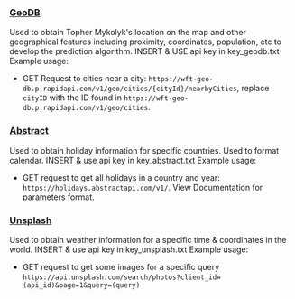 ### [GeoDB](https://github.com/stuy-softdev/notes-and-code/blob/main/api_kb/411_on_GeoDBCities.md)

Used to obtain Topher Mykolyk's location on the map and other geographical features including proximity, coordinates, population, etc to develop the prediction algorithm.
INSERT & USE api key in key_geodb.txt
Example usage:
- GET Request to cities near a city: `https://wft-geo-db.p.rapidapi.com/v1/geo/cities/{cityId}/nearbyCities`, replace `cityID` with the ID found in `https://wft-geo-db.p.rapidapi.com/v1/geo/cities`.

### [Abstract](https://github.com/stuy-softdev/notes-and-code/blob/main/api_kb/411_on_Abstract's_Holidays_API.md)

Used to obtain holiday information for specific countries. Used to format calendar.
INSERT & use api key in key_abstract.txt
Example usage:
- GET request to get all holidays in a country and year: ```https://holidays.abstractapi.com/v1/```. View Documentation for parameters format.

### [Unsplash](https://github.com/stuy-softdev/notes-and-code/blob/main/api_kb/411_on_unsplash.md)

Used to obtain weather information for a specific time & coordinates in the world.
INSERT & use api key in key_unsplash.txt
Example usage:
- GET request to get some images for a specific query ```https://api.unsplash.com/search/photos?client_id=(api_id)&page=1&query=(query)```
